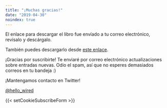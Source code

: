 ```yaml
---
title: "¡Muchas gracias!"
date: "2019-04-30"
noindex: true
---
```


El enlace para descargar el libro fue envíado a tu correo electrónico, revísalo y descárgalo.

También puedes descargarlo desde [este enlace](https://mcusercontent.com/5db658017fc3fb83c8ab5ff63/files/4fa2f612-d69d-5c7f-1934-2e11153dcc86/trucos_de_python_por_eduardo_zepeda.03.pdf#?).

¡Gracias por suscribirte! Te enviaré por correo electrónico actualizaciones sobre entradas nuevas. Odio el spam, así que no esperes demasiados correos en tu bandeja :) 

¡Mantengamos contacto en Twitter!

[@hello\_wired](https://twitter.com/hello_wired?ref_src=twsrc%5Etfw#?)

{{< setCookieSubscribeForm >}}